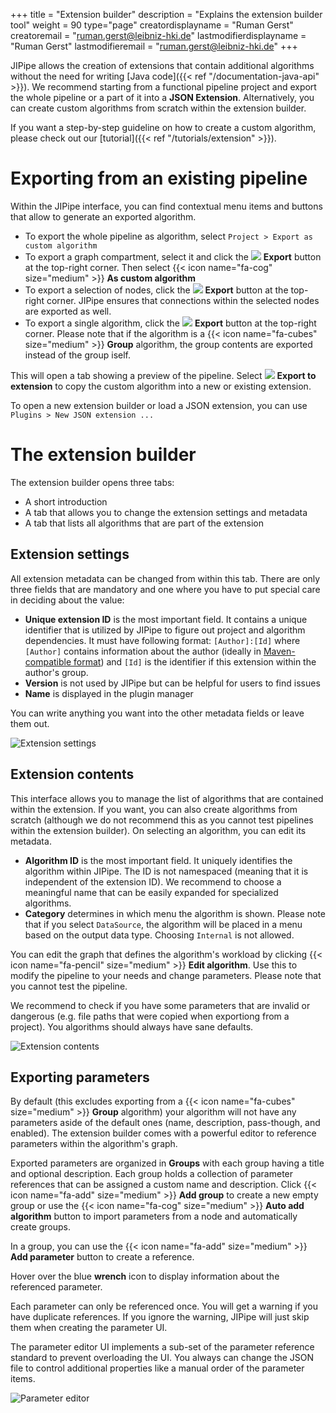 +++
title = "Extension builder"
description = "Explains the extension builder tool"
weight = 90
type="page"
creatordisplayname = "Ruman Gerst"
creatoremail = "ruman.gerst@leibniz-hki.de"
lastmodifierdisplayname = "Ruman Gerst"
lastmodifieremail = "ruman.gerst@leibniz-hki.de"
+++

JIPipe allows the creation of extensions that contain additional algorithms without
the need for writing [Java code]({{< ref "/documentation-java-api" >}}). We recommend starting from
a functional pipeline project and export the whole pipeline or a part of it into a **JSON Extension**.
Alternatively, you can create custom algorithms from scratch within the extension builder.

If you want a step-by-step guideline on how to create a custom algorithm, please check out our [tutorial]({{< ref "/tutorials/extension" >}}).

# Exporting from an existing pipeline

Within the JIPipe interface, you can find contextual menu items and buttons that allow to generate
an exported algorithm.

* To export the whole pipeline as algorithm, select `Project > Export as custom algorithm`
* To export a graph compartment, select it and click the <img class="inline-image" src="/img/icons/export.png" /> **Export** button at the top-right corner. Then select {{< icon name="fa-cog" size="medium" >}} **As custom algorithm**
* To export a selection of nodes, click the <img class="inline-image" src="/img/icons/export.png" /> **Export** button at the top-right corner. JIPipe ensures that connections within the selected nodes are exported as well.
* To export a single algorithm, click the <img class="inline-image" src="/img/icons/export.png" /> **Export** button at the top-right corner. Please note that if the algorithm is a {{< icon name="fa-cubes" size="medium" >}} **Group** algorithm, the group contents are exported instead of the group iself.

This will open a tab showing a preview of the pipeline. Select <img class="inline-image" src="/img/icons/export.png" /> **Export to extension** to copy the custom algorithm into
a new or existing extension.

<div class="notices tip">
  <p>
    To open a new extension builder or load a JSON extension, you can use <code>Plugins &gt; New JSON extension ...</code>
  </p>
</div>

# The extension builder

The extension builder opens three tabs:

* A short introduction
* A tab that allows you to change the extension settings and metadata
* A tab that lists all algorithms that are part of the extension

## Extension settings

All extension metadata can be changed from within this tab. There are only three fields that are mandatory and one where you have to put special care in deciding about the value:

* **Unique extension ID** is the most important field. It contains a unique identifier that is utilized by JIPipe to figure out project and algorithm dependencies. It must have following format: `[Author]:[Id]` where `[Author]` contains information about the author (ideally in [Maven-compatible format](https://maven.apache.org/guides/mini/guide-naming-conventions.html)) and `[Id]` is the identifier if this extension within the author's group.
* **Version** is not used by JIPipe but can be helpful for users to find issues
* **Name** is displayed in the plugin manager

You can write anything you want into the other metadata fields or leave them out.

![Extension settings](/img/documentation/extension_settings.png)

## Extension contents

This interface allows you to manage the list of algorithms that are contained within the extension. If you want, you can also create algorithms from scratch (although we do not recommend this as
you cannot test pipelines within the extension builder). On selecting an algorithm, you can edit its metadata.

* **Algorithm ID** is the most important field. It uniquely identifies the algorithm within JIPipe. The ID is not namespaced (meaning that it is independent of the extension ID). We recommend to choose a meaningful name that can be easily expanded for specialized algorithms.
* **Category** determines in which menu the algorithm is shown. Please note that if you select `DataSource`, the algorithm will be placed in a menu based on the output data type. Choosing `Internal` is not allowed.

You can edit the graph that defines the algorithm's workload by clicking {{< icon name="fa-pencil" size="medium" >}} **Edit algorithm**. Use this to
modify the pipeline to your needs and change parameters. Please note that you cannot test the pipeline.

<div class="notices tip">
  <p>
    We recommend to check if you have some parameters that are invalid or dangerous (e.g. file paths that were copied when exportiong from a project). You algorithms should always
    have sane defaults.
  </p>
</div>

![Extension contents](/img/documentation/extension_contents.png)

## Exporting parameters

By default (this excludes exporting from a {{< icon name="fa-cubes" size="medium" >}} **Group** algorithm) your algorithm will not have any parameters aside of the default ones (name, description, pass-though, and enabled). The extension builder comes with a powerful editor to reference parameters within the algorithm's graph.

Exported parameters are organized in **Groups** with each group having a title and optional description. Each group holds a collection of parameter references that can be assigned a custom name and description. Click {{< icon name="fa-add" size="medium" >}} **Add group** to create a new empty group or use the {{< icon name="fa-cog" size="medium" >}} **Auto add algorithm** button to import
parameters from a node and automatically create groups.

In a group, you can use the {{< icon name="fa-add" size="medium" >}} **Add parameter** button to create a reference.

<div class="notices tip">
  <p>
    Hover over the blue <i class="fa fa-wrench"></i> <strong>wrench</strong> icon to display information about the referenced parameter.
  </p>
</div>
<div class="notices info">
  <p>
    Each parameter can only be referenced once. You will get a warning if you have duplicate references. If you ignore the warning, JIPipe will just skip them when creating the parameter UI.
  </p>
</div>
<div class="notices info">
  <p>
    The parameter editor UI implements a sub-set of the parameter reference standard to prevent overloading the UI. You always can change the JSON file to control additional properties like
    a manual order of the parameter items.
  </p>
</div>

![Parameter editor](/img/documentation/parameter_editor.png)
